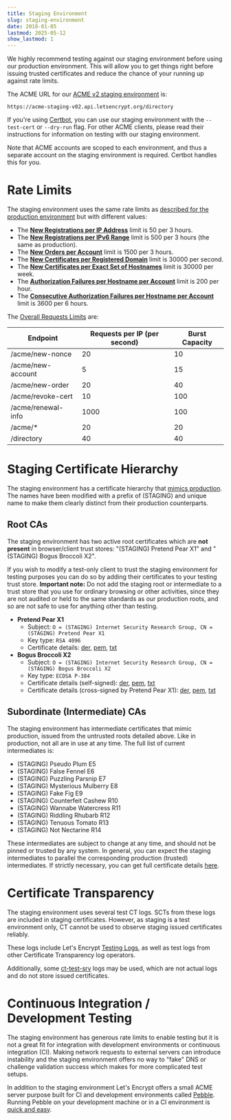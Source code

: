 ```yaml
---
title: Staging Environment
slug: staging-environment
date: 2018-01-05
lastmod: 2025-05-12
show_lastmod: 1
---
```



We highly recommend testing against our staging environment before using our production environment. This will allow you to get things right before issuing trusted certificates and reduce the chance of your running up against rate limits.

The ACME URL for our [ACME v2 staging environment](https://community.letsencrypt.org/t/staging-endpoint-for-acme-v2/49605) is:

`https://acme-staging-v02.api.letsencrypt.org/directory`

If you're using [Certbot](https://certbot.eff.org/), you can use our staging environment with the `--test-cert` or `--dry-run` flag. For other ACME clients, please read their instructions for information on testing with our staging environment.

Note that ACME accounts are scoped to each environment, and thus a separate account on the staging environment is required. Certbot handles this for you.

# Rate Limits

The staging environment uses the same rate limits as [described for the production environment](/docs/rate-limits) but with different values:

* The **[New Registrations per IP Address](/docs/rate-limits/#new-registrations-per-ip-address)** limit is 50 per 3 hours.
* The **[New Registrations per IPv6 Range](/docs/rate-limits/#new-registrations-per-ipv6-range)** limit is 500 per 3 hours (the same as production).
* The **[New Orders per Account](/docs/rate-limits/#new-orders-per-account)** limit is 1500 per 3 hours.
* The **[New Certificates per Registered Domain](/docs/rate-limits/#new-certificates-per-registered-domain)** limit is 30000 per second.
* The **[New Certificates per Exact Set of Hostnames](/docs/rate-limits/#new-certificates-per-exact-set-of-hostnames)** limit is 30000 per week.
* The **[Authorization Failures per Hostname per Account](/docs/rate-limits/#authorization-failures-per-hostname-per-account)** limit is 200 per hour.
* The **[Consecutive Authorization Failures per Hostname per Account](/docs/rate-limits/#consecutive-authorization-failures-per-hostname-per-account)** limit is 3600 per 6 hours.

The [Overall Requests Limits](/docs/rate-limits/#overall-requests-limit) are:

| Endpoint           | Requests per IP (per second) | Burst Capacity |
|--------------------|------------------------------|----------------|
| /acme/new-nonce    | 20                           | 10             |
| /acme/new-account  | 5                            | 15             |
| /acme/new-order    | 20                           | 40             |
| /acme/revoke-cert  | 10                           | 100            |
| /acme/renewal-info | 1000                         | 100            |
| /acme/*            | 20                           | 20             |
| /directory         | 40                           | 40             |

# Staging Certificate Hierarchy

The staging environment has a certificate hierarchy that [mimics production](/certificates). The names have been modified with a prefix of (STAGING) and unique name to make them clearly distinct from their production counterparts.

## Root CAs

The staging environment has two active root certificates which are **not present** in browser/client trust stores: "(STAGING) Pretend Pear X1" and "(STAGING) Bogus Broccoli X2".

If you wish to modify a test-only client to trust the staging environment for testing purposes you can do so by adding their certificates to your testing trust store. **Important note:** Do not add the staging root or intermediate to a trust store that you use for ordinary browsing or other activities, since they are not audited or held to the same standards as our production roots, and so are not safe to use for anything other than testing.

* **Pretend Pear X1**
  * Subject: `O = (STAGING) Internet Security Research Group, CN = (STAGING) Pretend Pear X1`
  * Key type: `RSA 4096`
  * Certificate details: [der](/certs/staging/letsencrypt-stg-root-x1.der), [pem](/certs/staging/letsencrypt-stg-root-x1.pem), [txt](/certs/staging/letsencrypt-stg-root-x1.txt)
* **Bogus Broccoli X2**
  * Subject: `O = (STAGING) Internet Security Research Group, CN = (STAGING) Bogus Broccoli X2`
  * Key type: `ECDSA P-384`
  * Certificate details (self-signed): [der](/certs/staging/letsencrypt-stg-root-x2.der), [pem](/certs/staging/letsencrypt-stg-root-x2.pem), [txt](/certs/staging/letsencrypt-stg-root-x2.txt)
  * Certificate details (cross-signed by Pretend Pear X1): [der](/certs/staging/letsencrypt-stg-root-x2-signed-by-x1.der), [pem](/certs/staging/letsencrypt-stg-root-x2-signed-by-x1.pem), [txt](/certs/staging/letsencrypt-stg-root-x2-signed-by-x1.txt)

## Subordinate (Intermediate) CAs

The staging environment has intermediate certificates that mimic production, issued from the untrusted roots detailed above. Like in production, not all are in use at any time. The full list of current intermediates is:

* (STAGING) Pseudo Plum E5
* (STAGING) False Fennel E6
* (STAGING) Puzzling Parsnip E7
* (STAGING) Mysterious Mulberry E8
* (STAGING) Fake Fig E9
* (STAGING) Counterfeit Cashew R10
* (STAGING) Wannabe Watercress R11
* (STAGING) Riddling Rhubarb R12
* (STAGING) Tenuous Tomato R13
* (STAGING) Not Nectarine R14

These intermediates are subject to change at any time, and should not be pinned or trusted by any system. In general, you can expect the staging intermediates to parallel the corresponding production (trusted) intermediates. If strictly necessary, you can get full certificate details [here](https://github.com/letsencrypt/website/blob/main/static/certs/staging).

# Certificate Transparency

The staging environment uses several test CT logs. SCTs from these logs are included in staging certificates. However,
as staging is a test environment only, CT cannot be used to observe staging issued certificates reliably.

These logs include Let's Encrypt [Testing Logs](/docs/ct-logs#testing), as well as test logs from other Certificate
Transparency log operators.

Additionally, some [ct-test-srv](https://pkg.go.dev/github.com/letsencrypt/boulder/test/ct-test-srv) logs may be used,
which are not actual logs and do not store issued certificates.

# Continuous Integration / Development Testing

The staging environment has generous rate limits to enable testing but it is not a great fit for integration with development environments or continuous integration (CI). Making network requests to external servers can introduce instability and the staging environment offers no way to "fake" DNS or challenge validation success which makes for more complicated test setups.

In addition to the staging environment Let's Encrypt offers a small ACME server purpose built for CI and development environments called [Pebble](https://github.com/letsencrypt/pebble). Running Pebble on your development machine or in a CI environment is [quick and easy](https://github.com/letsencrypt/pebble#docker).
